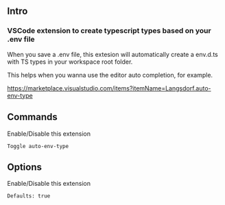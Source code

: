 ## Intro
### VSCode extension to create typescript types based on your .env file
When you save a .env file, this extesion will automatically create a env.d.ts with TS types in your workspace root folder.

This helps when you wanna use the editor auto completion, for example.

https://marketplace.visualstudio.com/items?itemName=Langsdorf.auto-env-type

## Commands
Enable/Disable this extension
```
Toggle auto-env-type
```

## Options
Enable/Disable this extension
```
Defaults: true
```